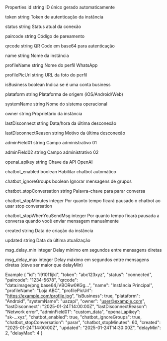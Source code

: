 Properties
id
string
ID único gerado automaticamente

token
string
Token de autenticação da instância

status
string
Status atual da conexão

paircode
string
Código de pareamento

qrcode
string
QR Code em base64 para autenticação

name
string
Nome da instância

profileName
string
Nome do perfil WhatsApp

profilePicUrl
string
URL da foto do perfil

isBusiness
boolean
Indica se é uma conta business

plataform
string
Plataforma de origem (iOS/Android/Web)

systemName
string
Nome do sistema operacional

owner
string
Proprietário da instância

lastDisconnect
string
Data/hora da última desconexão

lastDisconnectReason
string
Motivo da última desconexão

adminField01
string
Campo administrativo 01

adminField02
string
Campo administrativo 02

openai_apikey
string
Chave da API OpenAI

chatbot_enabled
boolean
Habilitar chatbot automático

chatbot_ignoreGroups
boolean
Ignorar mensagens de grupos

chatbot_stopConversation
string
Palavra-chave para parar conversa

chatbot_stopMinutes
integer
Por quanto tempo ficará pausado o chatbot ao usar stop conversation

chatbot_stopWhenYouSendMsg
integer
Por quanto tempo ficará pausada a conversa quando você enviar mensagem manualmente

created
string
Data de criação da instância

updated
string
Data da última atualização

msg_delay_min
integer
Delay mínimo em segundos entre mensagens diretas

msg_delay_max
integer
Delay máximo em segundos entre mensagens diretas (deve ser maior que delayMin)

Example
{
  "id": "i91011ijkl",
  "token": "abc123xyz",
  "status": "connected",
  "paircode": "1234-5678",
  "qrcode": "data:image/png;base64,iVBORw0KGg...",
  "name": "Instância Principal",
  "profileName": "Loja ABC",
  "profilePicUrl": "https://example.com/profile.jpg",
  "isBusiness": true,
  "plataform": "Android",
  "systemName": "uazapi",
  "owner": "user@example.com",
  "lastDisconnect": "2025-01-24T14:00:00Z",
  "lastDisconnectReason": "Network error",
  "adminField01": "custom_data",
  "openai_apikey": "sk-...xyz",
  "chatbot_enabled": true,
  "chatbot_ignoreGroups": true,
  "chatbot_stopConversation": "parar",
  "chatbot_stopMinutes": 60,
  "created": "2025-01-24T14:00:00Z",
  "updated": "2025-01-24T14:30:00Z",
  "delayMin": 2,
  "delayMax": 4
}